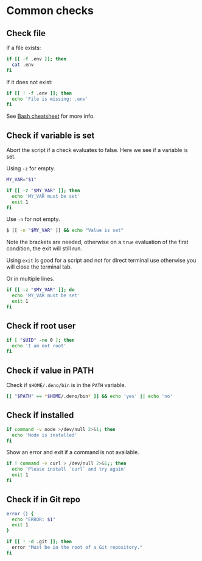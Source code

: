 
# Common checks

## Check file

If a file exists:

```sh
if [[ -f .env ]]; then
  cat .env
fi
```

If it does not exist:

```sh
if [[ ! -f .env ]]; then
  echo 'File is missing: .env'
fi
```

See [Bash cheatsheet](https://devhints.io/bash) for more info.


## Check if variable is set

Abort the script if a check evaluates to false. Here we see if a variable is set.

Using `-z` for empty. 

```sh
MY_VAR="$1"

if [[ -z "$MY_VAR" ]]; then
  echo 'MY_VAR must be set'
  exit 1
fi
```

Use `-n` for not empty.

```sh
$ [[ -n "$MY_VAR" ]] && echo "Value is set"
```

Note the brackets are needed, otherwise on a `true` evaluation of the first condition, the exit will still run.

Using `exit` is good for a script and not for direct terminal use otherwise you will close the terminal tab.

Or in multiple lines.

```sh
if [[ -z "$MY_VAR" ]]; do
  echo 'MY_VAR must be set'
  exit 1
fi
```


## Check if root user

```sh
if [ "$UID" -ne 0 ]; then
  echo 'I am not root'
fi
```


## Check if value in PATH

Check if `$HOME/.deno/bin` is in the `PATH` variable.

```sh
[[ "$PATH" == *$HOME/.deno/bin* ]] && echo 'yes' || echo 'no'
```


## Check if installed

```sh
if command -v node >/dev/null 2>&1; then
  echo 'Node is installed'
fi
```

Show an error and exit if a command is not available.

```sh
if ! command -v curl > /dev/null 2>&1;; then
  echo 'Please install `curl` and try again'
  exit 1
fi
```


## Check if in Git repo

```sh
error () {
  echo "ERROR: $1"
  exit 1
}

if [[ ! -d .git ]]; then
  error "Must be in the root of a Git repository."
fi
```
